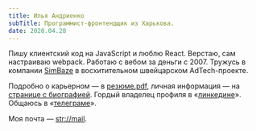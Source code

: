 ```yaml
---
title: Илья Андриенко
subTitle: Программист-фронтендщик из Харькова.
date: 2020.04.28
---
```


Пишу клиентский код на JavaScript и люблю React. Верстаю, сам настраиваю webpack. Работаю с вебом за деньги с 2007.
Тружусь в компании [SimBaze](https://simbaze.com) в восхитительном швейцарском AdTech-проекте.

Подробно о карьерном — в [резюме.pdf](root://cv.pdf), личная информация — на [странице с биографией](page://personal).
Гордый владелец профиля в «[линкедине](str://linkedin)». Общаюсь в «[телеграме](str://telegram)».

Моя почта — [str://mail](mailto:str://mail).
